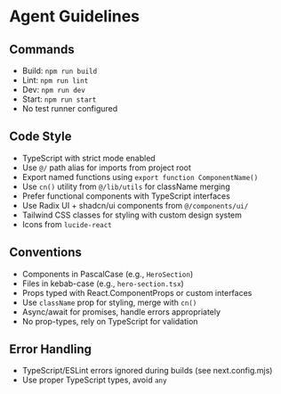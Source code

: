# Agent Guidelines

## Commands
- Build: `npm run build`
- Lint: `npm run lint`
- Dev: `npm run dev`
- Start: `npm run start`
- No test runner configured

## Code Style
- TypeScript with strict mode enabled
- Use `@/` path alias for imports from project root
- Export named functions using `export function ComponentName()`
- Use `cn()` utility from `@/lib/utils` for className merging
- Prefer functional components with TypeScript interfaces
- Use Radix UI + shadcn/ui components from `@/components/ui/`
- Tailwind CSS classes for styling with custom design system
- Icons from `lucide-react`

## Conventions
- Components in PascalCase (e.g., `HeroSection`)
- Files in kebab-case (e.g., `hero-section.tsx`)
- Props typed with React.ComponentProps or custom interfaces
- Use `className` prop for styling, merge with `cn()`
- Async/await for promises, handle errors appropriately
- No prop-types, rely on TypeScript for validation

## Error Handling
- TypeScript/ESLint errors ignored during builds (see next.config.mjs)
- Use proper TypeScript types, avoid `any`